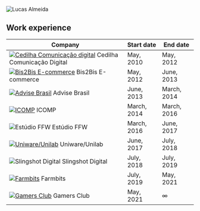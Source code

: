 ![Lucas Almeida](http://lucasalmeida.cc/logo1.png "Lucas Almeida")  

## Work experience

| Company                                                                                                               | Start date     | End date      |
|-----------------------------------------------------------------------------------------------------------------------|----------------|---------------|
| [![Cedilha Comunicação digital](https://i.imgur.com/oOC4fIm.png)](https://cedilha.com.br) Cedilha Comunicação Digital | May, 2010      | May, 2012     |
| [![Bis2Bis E-commerce](https://i.imgur.com/336odbP.png)](https://bis2bis.com.br) Bis2Bis E-commerce                   | May, 2012      | June, 2013    |
| [![Advise Brasil](https://i.imgur.com/7PCNvps.png)](https://advise.com.br) Advise Brasil                              | June, 2013     | March, 2014   |
| [![ICOMP](https://i.imgur.com/fe9GDlh.png)](https://advise.com.br) ICOMP                                              | March, 2014    | March, 2016   |
| ![Estúdio FFW](https://i.imgur.com/mYEtb8j.png) Estúdio FFW                                                           | March, 2016    | June, 2017    |
| [![Uniware/Unilab](https://i.imgur.com/txldpb4.png)](https://unilab.com.br) Uniware/Unilab                            | June, 2017     | July, 2018    |
| ![Slingshot Digital](https://i.imgur.com/wEDuyMS.png) Slingshot Digital                                               | July, 2018     | July, 2019    |
| [![Farmbits](https://i.imgur.com/DCWo5qK.png)](https://conecta.belagricola.com.br) Farmbits                           | July, 2019     | May, 2021     |
| [![Gamers Club](https://i.imgur.com/9Pl2uyg.png)](https://gamersclub.com.br) Gamers Club                              | May, 2021      | ∞             |
